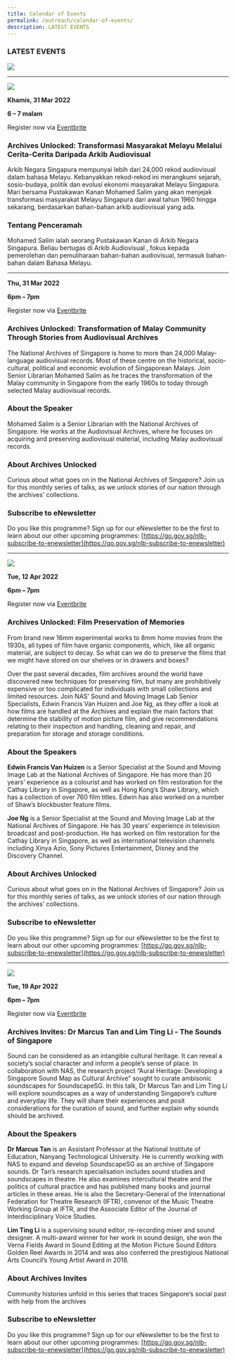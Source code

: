```yaml
---
title: Calendar of Events
permalink: /outreach/calendar-of-events/
description: LATEST EVENTS
---
```

### LATEST EVENTS


![](/images/Digital%20Brochure%20Revised.jpg)

____________________________________________________________

![](/images/AU%20Eventbrite%20Talk%20on%2031%20Mar%202022.jpg)
 
**Khamis, 31 Mar 2022** 

**6 – 7 malam**

Register now via [Eventbrite](https://www.eventbrite.sg/e/archives-unlocked-transformation-of-malay-community-through-audiovisuals-tickets-267396007657)

### Archives Unlocked: Transformasi Masyarakat Melayu Melalui Cerita-Cerita Daripada Arkib Audiovisual

Arkib Negara Singapura mempunyai lebih dari 24,000 rekod audiovisual dalam bahasa Melayu. Kebanyakkan rekod-rekod ini merangkumi sejarah, sosio-budaya, politik dan evolusi ekonomi masyarakat Melayu Singapura. Mari bersama Pustakawan Kanan Mohamed Salim yang akan menjejak transformasi masyarakat Melayu Singapura dari awal tahun 1960 hingga sekarang, berdasarkan bahan-bahan arkib audiovisual yang ada.

### Tentang Penceramah
Mohamed Salim ialah seorang Pustakawan Kanan di Arkib Negara Singapura. Beliau bertugas di Arkib Audiovisual , fokus kepada pemerolehan dan pemuliharaan  bahan-bahan audiovisual, termasuk bahan-bahan dalam Bahasa Melayu.

___________________________________________________________________

**Thu, 31 Mar 2022**

**6pm – 7pm**

Register now via [Eventbrite](https://www.eventbrite.sg/e/archives-unlocked-transformation-of-malay-community-through-audiovisuals-tickets-267396007657)

### Archives Unlocked: Transformation of Malay Community Through Stories from Audiovisual Archives

The National Archives of Singapore is home to more than 24,000 Malay-language audiovisual records. Most of these centre on the historical, socio-cultural, political and economic evolution of Singaporean Malays. Join Senior Librarian Mohamed Salim as he traces the transformation of the Malay community in Singapore from the early 1960s to today through selected Malay audiovisual records.

### About the Speaker
Mohamed Salim is a Senior Librarian with the National Archives of Singapore. He works at the Audiovisual Archives, where he focuses on acquiring and preserving audiovisual material, including Malay audiovisual records.

### About Archives Unlocked
Curious about what goes on in the National Archives of Singapore? Join us for this monthly series of talks, as we unlock stories of our nation through the archives’ collections.

### Subscribe to eNewsletter
Do you like this programme? Sign up for our eNewsletter to be the first to learn about our other upcoming programmes: [https://go.gov.sg/nlb-subscribe-to-enewsletter](https://go.gov.sg/nlb-subscribe-to-enewsletter)

___________________________________________________________________

![](/images/AU%2012%20Apr_Eventbrite%20Web%20Banner.png)

**Tue, 12 Apr 2022**

**6pm – 7pm**

Register now via [Eventbrite](https://www.eventbrite.sg/e/archives-unlocked-film-preservation-of-memories-tickets-293731838837)

### Archives Unlocked: Film Preservation of Memories

From brand new 16mm experimental works to 8mm home movies from the 1930s, all types of film have organic components, which, like all organic material, are subject to decay. So what can we do to preserve the films that we might have stored on our shelves or in drawers and boxes?

Over the past several decades, film archives around the world have discovered new techniques for preserving film, but many are prohibitively expensive or too complicated for individuals with small collections and limited resources. Join NAS’ Sound and Moving Image Lab Senior Specialists, Edwin Francis Van Huizen and Joe Ng, as they offer a look at how films are handled at the Archives and explain the main factors that determine the stability of motion picture film, and give recommendations relating to their inspection and handling, cleaning and repair, and preparation for storage and storage conditions.

### About the Speakers
**Edwin Francis Van Huizen** is a Senior Specialist at the Sound and Moving Image Lab at the National Archives of Singapore. He has more than 20 years’ experience as a colourist and has worked on film restoration for the Cathay Library in Singapore, as well as Hong Kong’s Shaw Library, which has a collection of over 760 film titles. Edwin has also worked on a number of Shaw’s blockbuster feature films.

**Joe Ng** is a Senior Specialist at the Sound and Moving Image Lab at the National Archives of Singapore. He has 30 years’ experience in television broadcast and post-production. He has worked on film restoration for the Cathay Library in Singapore, as well as international television channels including Xinya Azio, Sony Pictures Entertainment, Disney and the Discovery Channel.

### About Archives Unlocked
Curious about what goes on in the National Archives of Singapore? Join us for this monthly series of talks, as we unlock stories of our nation through the archives’ collections.

### Subscribe to eNewsletter
Do you like this programme? Sign up for our eNewsletter to be the first to learn about our other upcoming programmes: [https://go.gov.sg/nlb-subscribe-to-enewsletter](https://go.gov.sg/nlb-subscribe-to-enewsletter)

____________________________________________________________
![](/images/AI%2019%20Apr_Eventbrite%20Web%20Banner.png)

**Tue, 19 Apr 2022**

**6pm – 7pm**

Register now via [Eventbrite](https://www.eventbrite.sg/e/archives-invites-dr-marcus-tan-and-lim-ting-li-the-sounds-of-singapore-tickets-292312874677)

### Archives Invites: Dr Marcus Tan and Lim Ting Li - The Sounds of Singapore

Sound can be considered as an intangible cultural heritage. It can reveal a society’s social character and inform a people’s sense of place. In collaboration with NAS, the research project “Aural Heritage: Developing a Singapore Sound Map as Cultural Archive” sought to curate ambisonic soundscapes for SoundscapeSG. In this talk, Dr Marcus Tan and Lim Ting Li will explore soundscapes as a way of understanding Singapore’s culture and everyday life. They will share their experiences and posit considerations for the curation of sound, and further explain why sounds should be archived.

### About the Speakers

**Dr Marcus Tan** is an Assistant Professor at the National Institute of Education, Nanyang Technological University. He is currently working with NAS to expand and develop SoundscapeSG as an archive of Singapore sounds. Dr Tan’s research specialisation includes sound studies and soundscapes in theatre. He also examines intercultural theatre and the politics of cultural practice and has published many books and journal articles in these areas. He is also the Secretary-General of the International Federation for Theatre Research (IFTR), convenor of the Music Theatre Working Group at IFTR, and the Associate Editor of the Journal of Interdisciplinary Voice Studies.

**Lim Ting Li** is a supervising sound editor, re-recording mixer and sound designer. A multi-award winner for her work in sound design, she won the Verna Fields Award in Sound Editing at the Motion Picture Sound Editors Golden Reel Awards in 2014 and was also conferred the prestigious National Arts Council’s Young Artist Award in 2018.

### About Archives Invites
Community histories unfold in this series that traces Singapore’s social past with help from the archives

### Subscribe to eNewsletter
Do you like this programme? Sign up for our eNewsletter to be the first to learn about our other upcoming programmes: [https://go.gov.sg/nlb-subscribe-to-enewsletter](https://go.gov.sg/nlb-subscribe-to-enewsletter)